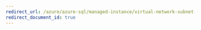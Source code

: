 ```yaml
---
redirect_url: /azure/azure-sql/managed-instance/virtual-network-subnet-create-arm-template
redirect_document_id: true
---
```

